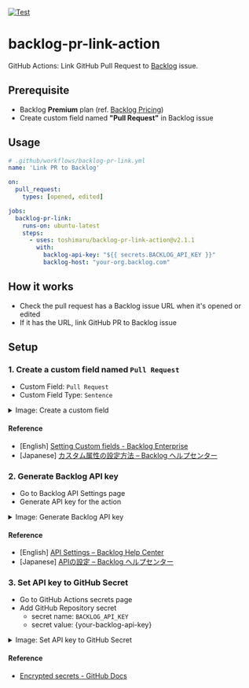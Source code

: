 [![Test](https://github.com/toshimaru/backlog-pr-link-action/actions/workflows/test.yml/badge.svg)](https://github.com/toshimaru/backlog-pr-link-action/actions/workflows/test.yml)

# backlog-pr-link-action

GitHub Actions: Link GitHub Pull Request to [Backlog](https://backlog.com/) issue.

## Prerequisite

- Backlog **Premium** plan (ref. [Backlog Pricing](https://backlog.com/pricing/))
- Create custom field named **"Pull Request"** in Backlog issue

## Usage

```yml
# .github/workflows/backlog-pr-link.yml
name: 'Link PR to Backlog'

on:
  pull_request:
    types: [opened, edited]

jobs:
  backlog-pr-link:
    runs-on: ubuntu-latest
    steps:
      - uses: toshimaru/backlog-pr-link-action@v2.1.1
        with:
          backlog-api-key: "${{ secrets.BACKLOG_API_KEY }}"
          backlog-host: "your-org.backlog.com"
```

## How it works

- Check the pull request has a Backlog issue URL when it's opened or edited
- If it has the URL, link GitHub PR to Backlog issue

## Setup

### 1. Create a custom field named `Pull Request`

- Custom Field: `Pull Request`
- Custom Field Type: `Sentence`

<details>
  <summary>Image: Create a custom field</summary>

![create custom field](https://user-images.githubusercontent.com/803398/93299287-c5913280-f82f-11ea-8e88-6d535390b4d3.png)

</details>

#### Reference

- [English] [Setting Custom fields - Backlog Enterprise](https://backlog.com/enterprise-help/usersguide/custom-field/userguide1099/)
- [Japanese] [カスタム属性の設定方法 – Backlog ヘルプセンター](https://support-ja.backlog.com/hc/ja/articles/360035640274-%E3%82%AB%E3%82%B9%E3%82%BF%E3%83%A0%E5%B1%9E%E6%80%A7%E3%81%AE%E8%A8%AD%E5%AE%9A%E6%96%B9%E6%B3%95)

### 2. Generate Backlog API key

- Go to Backlog API Settings page
- Generate API key for the action

<details>
  <summary>Image: Generate Backlog API key</summary>

![generate backlog api key](https://user-images.githubusercontent.com/803398/94165479-3b973880-fec5-11ea-915d-733d0de6631f.png)

</details>

#### Reference

- [English] [API Settings – Backlog Help Center](https://support.backlog.com/hc/en-us/articles/115015420567-API-Settings)
- [Japanese] [APIの設定 – Backlog ヘルプセンター](https://support-ja.backlog.com/hc/ja/articles/360035641754)

### 3. Set API key to GitHub Secret

- Go to GitHub Actions secrets page
- Add GitHub Repository secret
  - secret name: `BACKLOG_API_KEY`
  - secret value: {your-backlog-api-key}

<details>
  <summary>Image: Set API key to GitHub Secret</summary>

![GitHub Repository secret](https://user-images.githubusercontent.com/803398/161873040-5e54361a-6498-4866-9562-b23151aa3666.png)

</details>

#### Reference

- [Encrypted secrets - GitHub Docs](https://docs.github.com/en/actions/reference/encrypted-secrets)
